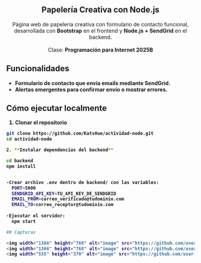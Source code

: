 <div align="center">

<h2 align="center">Papelería Creativa con Node.js</h2>

Página web de papelería creativa con formulario de contacto funcional, desarrollada con **Bootstrap** en el frontend y **Node.js + SendGrid** en el backend.  <br><br> Clase: <strong>Programación para Internet 2025B<strong>


</div>

## Funcionalidades

- Formulario de contacto que envía emails mediante **SendGrid**.  
- Alertas emergentes para confirmar envío o mostrar errores.

## Cómo ejecutar localmente

1. **Clonar el repositorio**
```bash
git clone https://github.com/KatsHue/actividad-node.git
cd actividad-node

2. **Instalar dependencias del backend**

cd backend
npm install


-Crear archivo .env dentro de backend/ con las variables:
  PORT=5000
  SENDGRID_API_KEY=TU_API_KEY_DE_SENDGRID
  EMAIL_FROM=correo_verificado@tudominio.com
  EMAIL_TO=correo_receptor@tudominio.com
  
-Ejecutar el servidor:
  npm start

## Capturas

<img width="1366" height="768" alt="image" src="https://github.com/user-attachments/assets/4db45a0c-7b73-402a-a44e-d9bd0278c83a" />
<img width="1366" height="768" alt="image" src="https://github.com/user-attachments/assets/ad2b583f-4b8b-4c63-834f-c81e93738b5c" />
<img width="535" height="370" alt="image" src="https://github.com/user-attachments/assets/c0c7cd09-5571-4be2-b408-7bd108ca4406" />



